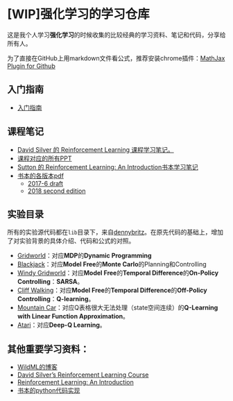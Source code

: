 # [WIP]强化学习的学习仓库

这是我个人学习**强化学习**的时候收集的比较经典的学习资料、笔记和代码，分享给所有人。

为了直接在GitHub上用markdown文件看公式，推荐安装chrome插件：[MathJax Plugin for Github](https://chrome.google.com/webstore/detail/mathjax-plugin-for-github/ioemnmodlmafdkllaclgeombjnmnbima)

## 入门指南

- [入门指南](learning_route.md)

## 课程笔记

- [David Silver 的 Reinforcement Learning 课程学习笔记。](class_note.ipynb)
- [课程对应的所有PPT](slides)
- [Sutton 的 Reinforcement Learning: An Introduction书本学习笔记](reinforcement_learning.ipynb)
- [书本的各版本pdf](book)
  - [2017-6 draft](book/bookdraft2017june19.pdf)
  - [2018 second edition](book/bookdraft2018.pdf)

## 实验目录

所有的实验源代码都在`lib`目录下，来自[dennybritz](https://github.com/dennybritz/reinforcement-learning)。在原先代码的基础上，增加了对实验背景的具体介绍、代码和公式的对照。

- [Gridworld](exp/1_gridworld.ipynb)：对应**MDP**的**Dynamic Programming**
- [Blackjack](exp/2_blackjack.ipynb)：对应**Model Free**的**Monte Carlo**的Planning和Controlling
- [Windy Gridworld](exp/3_windy_gridworld.ipynb)：对应**Model Free**的**Temporal Difference**的**On-Policy Controlling**：**SARSA**。
- [Cliff Walking](exp/4_cliff_walking.ipynb)：对应**Model Free**的**Temporal Difference**的**Off-Policy Controlling**：**Q-learning**。
- [Mountain Car](exp/5_mountain_car.ipynb)：对应Q表格很大无法处理（state空间连续）的**Q-Learning with Linear Function Approximation**。
- [Atari](exp/6_atari.ipynb)：对应**Deep-Q Learning**。

## 其他重要学习资料：

- [WildML的博客](http://www.wildml.com/2016/10/learning-reinforcement-learning/)
- [David Silver’s Reinforcement Learning Course](http://www0.cs.ucl.ac.uk/staff/d.silver/web/Teaching.html)
- [Reinforcement Learning: An Introduction](http://incompleteideas.net/book/the-book-2nd.html)
- [书本的python代码实现](https://github.com/ShangtongZhang/reinforcement-learning-an-introduction)
